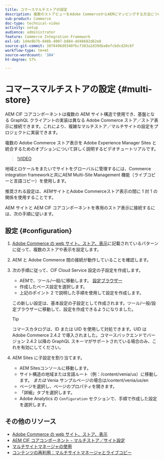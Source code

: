 ```yaml
---
title: コマースマルチストアの設定
description: 複数のストアビューをAdobe CommerceからAEMにマッピングする方法について説明します。 これにより、マルチテナントおよび多言語のユースケースをプロジェクトでサポートできます。
sub-product: Commerce
doc-type: technical-video
activity: setup
audience: administrator
feature: Commerce Integration Framework
exl-id: 1d4e9b7b-848b-4007-b884-dd48682d62e8
source-git-commit: 38f0496d9340fbcf383a2d39dba8efcbdcd20c6f
workflow-type: tm+mt
source-wordcount: '384'
ht-degree: 57%

---
```


# コマースマルチストアの設定 {#multi-store}

AEM CIF コアコンポーネントは複数の AEM サイト構造で使用でき、基盤となる GraphQL クライアントの実装は異なる Adobe Commerce ストア／ストア表示に接続できます。これにより、複雑なマルチストア／マルチサイトの設定をプロジェクトに実装できます。

複数の Adobe Commerce ストア表示を Adobe Experience Manager Sites と統合するためのオプションについて詳しく説明するビデオチュートリアルです。

>[!VIDEO](https://video.tv.adobe.com/v/28952/?quality=12)

地域とロケールをまたいでサイトをグローバルに管理するには、Commerce integration frameworkと共にAEM Multi-Site Management 機能（ライブコピーと言語コピー）を使用します。

推奨される設定は、AEMサイトとAdobe Commerceストア表示の間に 1 対 1 の関係を使用することです。

AEM サイトと AEM CIF コアコンポーネントを専用のストア表示に接続するには、次の手順に従います。

## 設定 {#configuration}

1. [Adobe Commerce の web サイト、ストア、表示](https://experienceleague.adobe.com/docs/commerce-admin/start/setup/websites-stores-views.html)に記載されているパターンに従って、複数のストアや表示を設定します。

2. AEM と Adobe Commerce 間の接続が動作していることを確認します。

3. 次の手順に従って、CIF Cloud Service 設定の子設定を作成します。

   * AEMで、ツール/一般/に移動します。 [設定ブラウザー](/help/sites-administering/configurations.md#using-configuration-browser)
   * 作成したベース設定を選択します。
   * 上記のポイント 2 で説明した手順を使用して設定を作成します。

   この新しい設定は、基本設定の子設定として作成されます。ツール/一般/設定ブラウザーに移動して、設定を作成できるようになりました。

   >[!TIP]
   >
   >コマースカタログは、ID または UID を使用して対処できます。UID は Adobe Commerce 2.4.2 で導入されました。コマースバックエンドでバージョン 2.4.2 以降の GraphQL スキーマがサポートされている場合のみ、これを有効にしてください。

4. AEM Sites に子設定を割り当てます。

   * AEM Sitesコンソールに移動します。
   * サイト構造の地域または言語ルート（例：/content/venia/us）に移動します。 _または_ Venia サンプルページの場合は/content/venia/us/en
   * ページを選択し、ページのプロパティを開きます。
   * 「詳細」タブを選択します。
   * Adobe Analytics の `Configuration` セクションで、手順で作成した設定を選択します。

## その他のリソース

* [Adobe Commerce の web サイト、ストア、表示](https://experienceleague.adobe.com/docs/commerce-admin/start/setup/websites-stores-views.html)
* [AEM CIF コアコンポーネント - マルチストア／サイト設定](https://github.com/adobe/aem-core-cif-components#multi-store--site-configuration)
* [マルチサイトマネージャの使用](https://experienceleague.adobe.com/docs/experience-manager-learn/sites/translation/multi-site-manager-feature-video-use.html?lang=ja)
* [コンテンツの再利用：マルチサイトマネージャとライブコピー](/help/sites-administering/msm.md)
